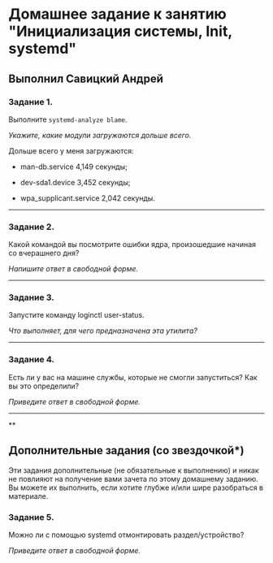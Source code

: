 # Домашнее задание к занятию "Инициализация системы, Init, systemd"

## Выполнил Савицкий Андрей

### Задание 1.

Выполните `systemd-analyze blame`.

*Укажите, какие модули загружаются дольше всего.*

Дольше всего у меня загружаются: 

* man-db.service 4,149 секунды; 

* dev-sda1.device 3,452 секунды; 

* wpa_supplicant.service 2,042 секунды.

---

### Задание 2.

Какой командой вы посмотрите ошибки ядра, произошедшие начиная со вчерашнего дня?

*Напишите ответ в свободной форме.*

---

### Задание 3.

Запустите команду loginctl user-status.

*Что выполняет, для чего предназначена эта утилита?*

---

### Задание 4.

Есть ли у вас на машине службы, которые не смогли запуститься? Как вы это определили?

*Приведите ответ в свободной форме.*

---

**

## Дополнительные задания (со звездочкой*)
Эти задания дополнительные (не обязательные к выполнению) и никак не повлияют на получение вами зачета по этому домашнему заданию. Вы можете их выполнить, если хотите глубже и/или шире разобраться в материале.

### Задание 5.

Можно ли с помощью systemd отмонтировать раздел/устройство?

*Приведите ответ в свободной форме.*

